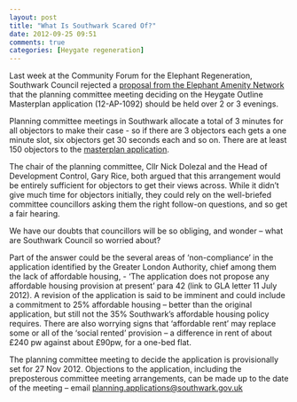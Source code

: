 ```yaml
---
layout: post
title: "What Is Southwark Scared Of?"
date: 2012-09-25 09:51
comments: true
categories: [Heygate regeneration]
---
```

Last week at the Community Forum for the Elephant Regeneration, Southwark Council rejected a [proposal from the Elephant Amenity Network](https://docs.google.com/document/d/119mWpDRAI8FieGAYvKTrSkLQr1ozVp3MBQt2uuo9KEM/edit) that the planning committee meeting deciding on the Heygate Outline Masterplan application (12-AP-1092) should be held over 2 or 3 evenings.

Planning committee meetings in Southwark allocate a total of 3 minutes for all objectors to make their case - so if there are 3 objectors each gets a one minute slot, six objectors get 30 seconds each and so on. There are at least 150 objectors to the [masterplan application](http://planningonline.southwark.gov.uk/AcolNetCGI.exe?ACTION=UNWRAP&RIPNAME=Root.PgeDocs&TheSystemkey=9544643).

The chair of the planning committee, Cllr Nick Dolezal and the Head of Development Control, Gary Rice, both argued that this arrangement would be entirely sufficient for objectors to get their views across. While it didn’t give much time for objectors initially, they could rely on the well-briefed committee councillors asking them the right follow-on questions, and so get a fair hearing.

We have our doubts that councillors will be so obliging, and wonder – what are Southwark Council so worried about?

Part of the answer could be the several areas of ‘non-compliance’ in the application identified by the Greater London Authority, chief among them the lack of affordable housing, - ‘The application does not propose any affordable housing provision at present’ para 42 (link to GLA letter 11 July 2012). A revision of the application is said to be imminent and could include a commitment to 25% affordable housing – better than the original application, but still not the 35% Southwark’s affordable housing policy requires. There are also worrying signs that ‘affordable rent’ may replace some or all of the ‘social rented’ provision – a difference in rent of about £240 pw against about £90pw, for a one-bed flat.

The planning committee meeting to decide the application is provisionally set for 27 Nov 2012. Objections to the application, including the preposterous committee meeting arrangements, can be made up to the date of the meeting – email planning.applications@southwark.gov.uk
